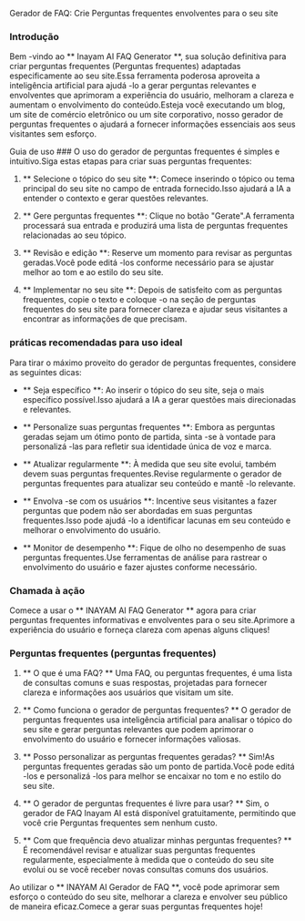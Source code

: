 Gerador de FAQ: Crie Perguntas frequentes envolventes para o seu site

### Introdução
Bem -vindo ao ** Inayam AI FAQ Generator **, sua solução definitiva para criar perguntas frequentes (Perguntas frequentes) adaptadas especificamente ao seu site.Essa ferramenta poderosa aproveita a inteligência artificial para ajudá -lo a gerar perguntas relevantes e envolventes que aprimoram a experiência do usuário, melhoram a clareza e aumentam o envolvimento do conteúdo.Esteja você executando um blog, um site de comércio eletrônico ou um site corporativo, nosso gerador de perguntas frequentes o ajudará a fornecer informações essenciais aos seus visitantes sem esforço.

Guia de uso ###
O uso do gerador de perguntas frequentes é simples e intuitivo.Siga estas etapas para criar suas perguntas frequentes:

1. ** Selecione o tópico do seu site **: Comece inserindo o tópico ou tema principal do seu site no campo de entrada fornecido.Isso ajudará a IA a entender o contexto e gerar questões relevantes.

2. ** Gere perguntas frequentes **: Clique no botão "Gerate".A ferramenta processará sua entrada e produzirá uma lista de perguntas frequentes relacionadas ao seu tópico.

3. ** Revisão e edição **: Reserve um momento para revisar as perguntas geradas.Você pode editá -los conforme necessário para se ajustar melhor ao tom e ao estilo do seu site.

4. ** Implementar no seu site **: Depois de satisfeito com as perguntas frequentes, copie o texto e coloque -o na seção de perguntas frequentes do seu site para fornecer clareza e ajudar seus visitantes a encontrar as informações de que precisam.

### práticas recomendadas para uso ideal
Para tirar o máximo proveito do gerador de perguntas frequentes, considere as seguintes dicas:

- ** Seja específico **: Ao inserir o tópico do seu site, seja o mais específico possível.Isso ajudará a IA a gerar questões mais direcionadas e relevantes.

- ** Personalize suas perguntas frequentes **: Embora as perguntas geradas sejam um ótimo ponto de partida, sinta -se à vontade para personalizá -las para refletir sua identidade única de voz e marca.

- ** Atualizar regularmente **: À medida que seu site evolui, também devem suas perguntas frequentes.Revise regularmente o gerador de perguntas frequentes para atualizar seu conteúdo e mantê -lo relevante.

- ** Envolva -se com os usuários **: Incentive seus visitantes a fazer perguntas que podem não ser abordadas em suas perguntas frequentes.Isso pode ajudá -lo a identificar lacunas em seu conteúdo e melhorar o envolvimento do usuário.

- ** Monitor de desempenho **: Fique de olho no desempenho de suas perguntas frequentes.Use ferramentas de análise para rastrear o envolvimento do usuário e fazer ajustes conforme necessário.

### Chamada à ação
Comece a usar o ** INAYAM AI FAQ Generator ** agora para criar perguntas frequentes informativas e envolventes para o seu site.Aprimore a experiência do usuário e forneça clareza com apenas alguns cliques!

### Perguntas frequentes (perguntas frequentes)

1. ** O que é uma FAQ? **
Uma FAQ, ou perguntas frequentes, é uma lista de consultas comuns e suas respostas, projetadas para fornecer clareza e informações aos usuários que visitam um site.

2. ** Como funciona o gerador de perguntas frequentes? **
O gerador de perguntas frequentes usa inteligência artificial para analisar o tópico do seu site e gerar perguntas relevantes que podem aprimorar o envolvimento do usuário e fornecer informações valiosas.

3. ** Posso personalizar as perguntas frequentes geradas? **
Sim!As perguntas frequentes geradas são um ponto de partida.Você pode editá -los e personalizá -los para melhor se encaixar no tom e no estilo do seu site.

4. ** O gerador de perguntas frequentes é livre para usar? **
Sim, o gerador de FAQ Inayam AI está disponível gratuitamente, permitindo que você crie Perguntas frequentes sem nenhum custo.

5. ** Com que frequência devo atualizar minhas perguntas frequentes? **
É recomendável revisar e atualizar suas perguntas frequentes regularmente, especialmente à medida que o conteúdo do seu site evolui ou se você receber novas consultas comuns dos usuários.

Ao utilizar o ** INAYAM AI Gerador de FAQ **, você pode aprimorar sem esforço o conteúdo do seu site, melhorar a clareza e envolver seu público de maneira eficaz.Comece a gerar suas perguntas frequentes hoje!